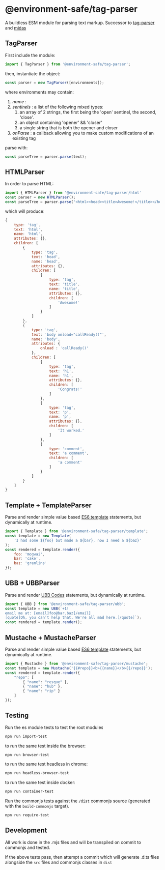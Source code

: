 @environment-safe/tag-parser
============================
A buildless ESM module for parsing text markup. Successor to [tag-parser](https://www.npmjs.com/package/tag-parser) and [midas](https://web.archive.org/web/20130212142459/https://mootools.net/forge/p/midas)

TagParser
---------
First include the module:

```js
import { TagParser } from '@environment-safe/tag-parser';
```

then, instantiate the object:

```js
const parser = new TagParser([environments]);
```
    
where environments may contain:

1. *name* : 
2. *sentinels* : a list of the following mixed types:
    1. an array of 2 strings, the first being the 'open' sentinel, the second, 'close'.
    2. an object containing 'opener' && 'closer'
    3. a single string that is both the opener and closer
3. *onParse* : a callback allowing you to make custom modifications of an existing tag

parse with:

```js
const parseTree = parser.parse(text);
```

HTMLParser
----------
In order to parse HTML:

```js
import { HTMLParser } from '@environment-safe/tag-parser/html'
const parser = new HTMLParser();
const parseTree = parser.parse('<html><head><title>Awesome!</title></head><body onload="callReady()"><h1>Congrats</h1><p>It worked.</p><!--a comment--></body></html>');
```    

which will produce:
    
```js
{
    type: 'tag',
    text: 'html',
    name: 'html',
    attributes: {},
    children: [
        {
            type: 'tag',
            text: 'head',
            name: 'head',
            attributes: {},
            children: [
                {
                    type: 'tag',
                    text: 'title',
                    name: 'title',
                    attributes: {},
                    children: [
                        'Awesome!'
                    ]
                }
            ]
        },
        {
            type: 'tag',
            text: 'body onload="callReady()"',
            name: 'body',
            attributes: {
                onload : 'callReady()'
            },
            children: [
                {
                    type: 'tag',
                    text: 'h1',
                    name: 'h1',
                    attributes: {},
                    children: [
                        'Congrats!'
                    ]
                },
                {
                    type: 'tag',
                    text: 'p',
                    name: 'p',
                    attributes: {},
                    children: [
                        'It worked.'
                    ]
                },
                {
                    type: 'comment',
                    text: 'a comment',
                    children: [
                        'a comment'
                    ]
                }
            ]
        }
    ]
}
```

Template + TemplateParser
-------------------------
Parse and render simple value based [ES6 template](https://developer.mozilla.org/en-US/docs/Web/JavaScript/Reference/Template_literals) statements, but dynamically at runtime.

```js
import { Template } from '@environment-safe/tag-parser/template';
const template = new Template(
    'I had some ${foo} but made a ${bar}, now I need a ${baz}'
);
const rendered = template.render({
    foo: 'mogwai',
    bar: 'cake',
    baz: 'gremlins'
});
```

UBB + UBBParser
---------------
Parse and render [UBB Codes](https://wordcraft.infopop.cc/infopop/ubbcode.html) statements, but dynamically at runtime.

```js
import { UBB } from '@environment-safe/tag-parser/ubb';
const template = new UBB(`+1!
email me at: [email]foo@bar.baz[/email]
[quote]Oh, you can’t help that. We're all mad here.[/quote]`);
const rendered = template.render();
```

Mustache + MustacheParser
-------------------------
Parse and render simple value based [ES6 template](https://mustache.github.io/mustache.5.html) statements, but dynamically at runtime.

```js
import { Mustache } from '@environment-safe/tag-parser/mustache';
const template = new Mustache('{{#repo}}<b>{{name}}</b>{{/repo}}');
const rendered = template.render({
    "repo": [
        { "name": "resque" },
        { "name": "hub" },
        { "name": "rip" }
    ]
});
```

Testing
-------

Run the es module tests to test the root modules
```bash
npm run import-test
```
to run the same test inside the browser:

```bash
npm run browser-test
```
to run the same test headless in chrome:
```bash
npm run headless-browser-test
```

to run the same test inside docker:
```bash
npm run container-test
```

Run the commonjs tests against the `/dist` commonjs source (generated with the `build-commonjs` target).
```bash
npm run require-test
```

Development
-----------
All work is done in the .mjs files and will be transpiled on commit to commonjs and tested.

If the above tests pass, then attempt a commit which will generate .d.ts files alongside the `src` files and commonjs classes in `dist`

